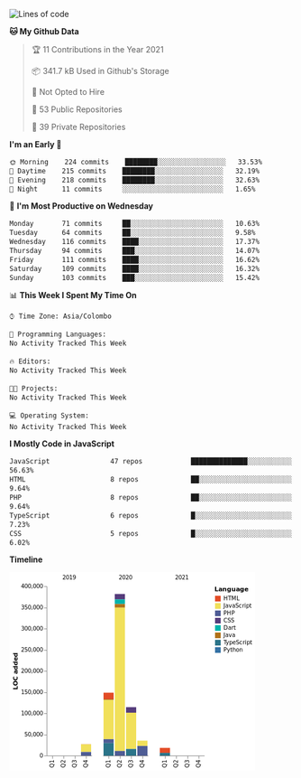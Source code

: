 
<!--START_SECTION:waka-->
![Lines of code](https://img.shields.io/badge/From%20Hello%20World%20I%27ve%20Written-732737%20lines%20of%20code-blue)

**🐱 My Github Data** 

> 🏆 11 Contributions in the Year 2021
 > 
> 📦 341.7 kB Used in Github's Storage 
 > 
> 🚫 Not Opted to Hire
 > 
> 📜 53 Public Repositories 
 > 
> 🔑 39 Private Repositories  
 > 
**I'm an Early 🐤** 

```text
🌞 Morning    224 commits    ████████░░░░░░░░░░░░░░░░░   33.53% 
🌆 Daytime    215 commits    ████████░░░░░░░░░░░░░░░░░   32.19% 
🌃 Evening    218 commits    ████████░░░░░░░░░░░░░░░░░   32.63% 
🌙 Night      11 commits     ░░░░░░░░░░░░░░░░░░░░░░░░░   1.65%

```
📅 **I'm Most Productive on Wednesday** 

```text
Monday       71 commits     ██░░░░░░░░░░░░░░░░░░░░░░░   10.63% 
Tuesday      64 commits     ██░░░░░░░░░░░░░░░░░░░░░░░   9.58% 
Wednesday    116 commits    ████░░░░░░░░░░░░░░░░░░░░░   17.37% 
Thursday     94 commits     ███░░░░░░░░░░░░░░░░░░░░░░   14.07% 
Friday       111 commits    ████░░░░░░░░░░░░░░░░░░░░░   16.62% 
Saturday     109 commits    ████░░░░░░░░░░░░░░░░░░░░░   16.32% 
Sunday       103 commits    ███░░░░░░░░░░░░░░░░░░░░░░   15.42%

```


📊 **This Week I Spent My Time On** 

```text
⌚︎ Time Zone: Asia/Colombo

💬 Programming Languages: 
No Activity Tracked This Week

🔥 Editors: 
No Activity Tracked This Week

🐱‍💻 Projects: 
No Activity Tracked This Week

💻 Operating System: 
No Activity Tracked This Week

```

**I Mostly Code in JavaScript** 

```text
JavaScript               47 repos            ██████████████░░░░░░░░░░░   56.63% 
HTML                     8 repos             ██░░░░░░░░░░░░░░░░░░░░░░░   9.64% 
PHP                      8 repos             ██░░░░░░░░░░░░░░░░░░░░░░░   9.64% 
TypeScript               6 repos             █░░░░░░░░░░░░░░░░░░░░░░░░   7.23% 
CSS                      5 repos             █░░░░░░░░░░░░░░░░░░░░░░░░   6.02%

```


**Timeline**

![Chart not found](https://raw.githubusercontent.com/ccweerasinghe1994/ccweerasinghe1994/master/charts/bar_graph.png) 


<!--END_SECTION:waka-->
